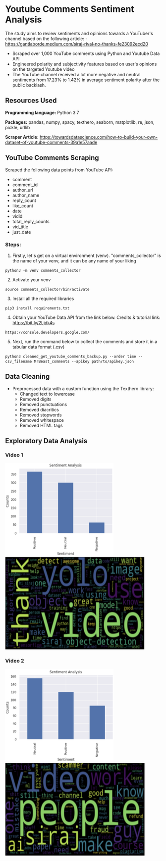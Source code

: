 # Youtube Comments Sentiment Analysis
The study aims to review sentiments and opinions towards a YouTuber's channel based on the following article: - https://gantlaborde.medium.com/siraj-rival-no-thanks-fe23092ecd20

- Scraped over 1,000 YouTube comments using Python and Youtube Data API
- Engineered polarity and subjectivity features based on user's opinions on the targeted Youtube video
- The YouTube channel received a lot more negative and neutral sentiments from 17.23% to 1.42% in average sentiment polarity after the public backlash.


## Resources Used
**Programming language:** Python 3.7

**Packages:** pandas, numpy, spacy, texthero, seaborn, matplotlib, re, json, pickle, urllib

**Scraper Article:** https://towardsdatascience.com/how-to-build-your-own-dataset-of-youtube-comments-39a1e57aade

## YouTube Comments Scraping
Scraped the following data points from YouTube API:
- comment
- comment_id
- author_url
- author_name
- reply_count
- like_count
- date
- vidid
- total_reply_counts
- vid_title
- just_date

### Steps: 
1. Firstly, let's get on a virtual environment (venv). "comments_collector" is the name of your venv, and it can be any name of your liking
```
python3 -m venv comments_collector
```
2. Activate your venv 
```
source comments_collector/bin/activate
```
3. Install all the required libraries
```
pip3 install requirements.txt
```
4. Obtain your YouTube Data API from the link below. Credits & tutorial link: https://bit.ly/2Ljdk4s
```
https://console.developers.google.com/ 
```
5. Next, run the command below to collect the comments and store it in a tabular data format (.csv) 
```
python3 cleaned_get_youtube_comments_backup.py --order time --csv_filename MrBeast_comments --apikey path/to/apikey.json
```

## Data Cleaning
- Preprocessed data with a custom function using the Texthero library:
  - Changed text to lowercase
  - Removed digits
  - Removed punctuations
  - Removed diacritics
  - Removed stopwords
  - Removed whitespace
  - Removed HTML tags
  
## Exploratory Data Analysis

### Video 1
<p float="left">
  <img src="https://github.com/PannaD8ta/YT_Comments_Sentiment_Analysis/blob/main/Sentiment_Analysis_plot_1.png" alt="Video 1" width="350" height="300"/>
  <img src="https://github.com/PannaD8ta/YT_Comments_Sentiment_Analysis/blob/main/Word_Cloud_1.png" alt="Video 1" width="450" height="300" />
</p>

### Video 2
<p float="left">
  <img src="https://github.com/PannaD8ta/YT_Comments_Sentiment_Analysis/blob/main/Sentiment_Analysis_plot_2.png" alt="Video 1" width="350" height="300"/>
  <img src="https://github.com/PannaD8ta/YT_Comments_Sentiment_Analysis/blob/main/Word_Cloud_2.png" alt="Video 1" width="450" height="300" />
</p>


